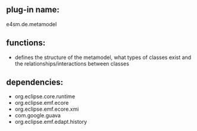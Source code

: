 ## plug-in name: 
e4sm.de.metamodel 


## functions:
- defines the structure of the metamodel, what types of classes exist and the relationships/interactions between classes


## dependencies:
 - org.eclipse.core.runtime
 - org.eclipse.emf.ecore
 - org.eclipse.emf.ecore.xmi
 - com.google.guava
 - org.eclipse.emf.edapt.history